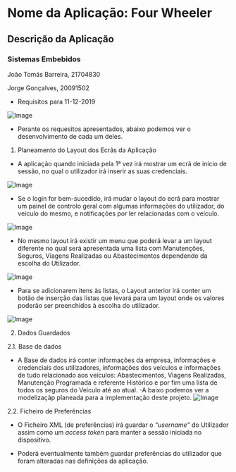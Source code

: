 # Nome da Aplicação: Four Wheeler
## Descrição da Aplicação
### Sistemas Embebidos

João Tomás Barreira, 21704830

Jorge Gonçalves, 20091502


- Requisitos para 11-12-2019

![Image](https://i.imgur.com/KKDO7v9.png)

- Perante os requesitos apresentados, abaixo podemos ver o desenvolvimento de cada um deles.


1. Planeamento do Layout dos Ecrãs da Aplicação


- A aplicação quando iniciada pela 1ª vez irá mostrar um ecrã de início de sessão, no qual o utilizador irá inserir as suas credenciais.

![Image](https://i.imgur.com/bLml03t.png)

- Se o login for bem-sucedido, irá mudar o layout do ecrã para mostrar um painel de controlo geral com algumas informações do utilizador, do veículo do mesmo, e notificações por ler relacionadas com o veículo.

![Image](https://i.imgur.com/2zJ4ACK.png)


- No mesmo layout irá existir um menu que poderá levar a um layout diferente no qual será apresentada uma lista com Manutenções, Seguros, Viagens Realizadas ou Abastecimentos dependendo da escolha do Utilizador.

![Image](https://i.imgur.com/9IANu94.png)


- Para se adicionarem itens às listas, o Layout anterior irá conter um botão de inserção das listas que levará para um layout onde os valores poderão ser preenchidos à escolha do utilizador.

![Image](https://i.imgur.com/0Q7yJ3Q.png)


2. Dados Guardados

2.1. Base de dados

- A Base de dados irá conter informações da empresa, informações e credenciais dos utilizadores, informações dos veículos e informações de tudo relacionado aos veículos: Abastecimentos, Viagens Realizadas, Manutenção Programada e referente Histórico e por fim uma lista de todos os seguros do Veículo até ao atual.
-A baixo podemos ver a modelizaçãp planeada para a implementação deste projeto.
![Image](https://i.imgur.com/dxpe8AP.png)


2.2. Ficheiro de Preferências

- O Ficheiro XML (de preferências) irá guardar o _“username”_ do Utilizador assim como um _access token_ para manter a sessão iniciada no dispositivo.

- Poderá eventualmente também guardar preferências do utilizador que foram alteradas nas definições da aplicação.
